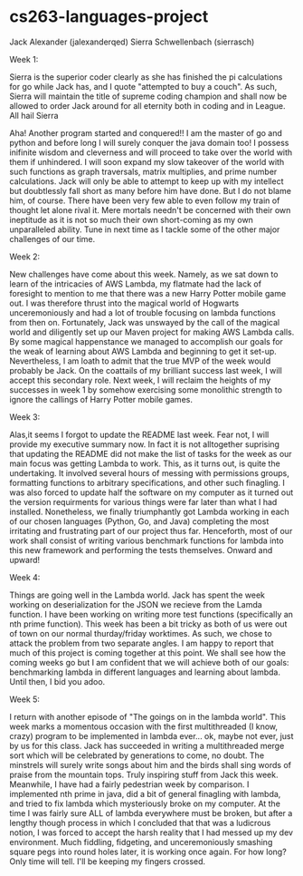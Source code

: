# cs263-languages-project

Jack Alexander (jalexanderqed)
Sierra Schwellenbach (sierrasch)

Week 1:

Sierra is the superior coder clearly as she has finished the pi calculations for go while Jack has, and I quote "attempted to buy a couch". As such, Sierra will maintain the title of supreme coding champion and shall now be allowed to order Jack around for all eternity both in coding and in League. All hail Sierra

Aha! Another program started and conquered!! I am the master of go and python and before long I will surely conquer the java domain too! I possess inifinite wisdom and cleverness and will proceed to take over the world with them if unhindered. I will soon expand my slow takeover of the world with such functions as graph traversals, matrix multiplies, and prime number calculations. Jack will only be able to attempt to keep up with my intellect but doubtlessly fall short as many before him have done. But I do not blame him, of course. There have been very few able to even follow my train of thought let alone rival it. Mere mortals needn't be concerned with their own ineptitude as it is not so much their own short-coming as my own unparalleled ability. Tune in next time as I tackle some of the other major challenges of our time. 


Week 2:

New challenges have come about this week. Namely, as we sat down to learn of the intricacies of AWS Lambda, my flatmate had the lack of foresight to mention to me that there was a new Harry Potter mobile game out. I was therefore thrust into the magical world of Hogwarts unceremoniously and had a lot of trouble focusing on lambda functions from then on. Fortunately, Jack was unswayed by the call of the magical world and diligently set up our Maven project for making AWS Lambda calls. By some magical happenstance we managed to accomplish our goals for the weak of learning about AWS Lambda and beginning to get it set-up. Nevertheless, I am loath to admit that the true MVP of the week would probably be Jack. On the coattails of my brilliant success last week, I will accept this secondary role. Next week, I will reclaim the heights of my successes in week 1 by somehow exercising some monolithic strength to ignore the callings of Harry Potter mobile games.

Week 3:

Alas,it seems I forgot to update the README last week. Fear not, I will provide my executive summary now. In fact it is not alltogether suprising that updating the README did not make the list of tasks for the week as our main focus was getting Lambda to work. This, as it turns out, is quite the undertaking. It involved several hours of messing with permissions groups, formatting functions to arbitrary specifications, and other such finagling. I was also forced to update half the software on my computer as it turned out the version requirments for various things were far later than what I had installed. Nonetheless, we finally triumphantly got Lambda working in each of our chosen languages (Python, Go, and Java) completing the most irritating and frustrating part of our project thus far. Henceforth, most of our work shall consist of writing various benchmark functions for lambda into this new framework and performing the tests themselves. Onward and upward!

Week 4:

Things are going well in the Lambda world. Jack has spent the week working on deserialization for the JSON we recieve from the Lamda function. I have been working on writing more test functions (specifically an nth prime function). This week has been a bit tricky as both of us were out of town on our normal thurday/friday worktimes. As such, we chose to attack the problem from two separate angles. I am happy to report that much of this project is coming together at this point. We shall see how the coming weeks go but I am confident that we will achieve both of our goals: benchmarking lambda in different languages and learning about lambda. Until then, I bid you adoo.

Week 5:

I return with another episode of "The goings on in the lambda world". This week marks a momentous occasion with the first multithreaded (I know, crazy) program to be implemented in lambda ever... ok, maybe not ever, just by us for this class. Jack has succeeded in writing a multithreaded merge sort which will be celebrated by generations to come, no doubt. The minstrels will surely write songs about him and the birds shall sing words of praise from the mountain tops. Truly inspiring stuff from Jack this week. Meanwhile, I have had a fairly pedestrian week by comparison. I implemented nth prime in java, did a bit of general finagling with lambda, and tried to fix lambda which mysteriously broke on my computer. At the time I was fairly sure ALL of lambda everywhere must be broken, but after a lengthy though process in which I concluded that that was a ludicrous notion, I was forced to accept the harsh reality that I had messed up my dev environment. Much fiddling, fidgeting, and unceremoniously smashing square pegs into round holes later, it is working once again. For how long? Only time will tell. I'll be keeping my fingers crossed. 